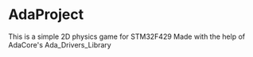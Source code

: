 # AdaProject

This is a simple 2D physics game for STM32F429
Made with the help of AdaCore's Ada_Drivers_Library